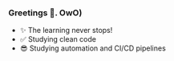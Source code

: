 ### Greetings 👋. OwO)

<!--
**jg-rivera/jg-rivera** is a ✨ _special_ ✨ repository because its `README.md` (this file) appears on your GitHub profile.
-->

- ✨ The learning never stops!
- ✅ Studying clean code
- 😎 Studying automation and CI/CD pipelines
